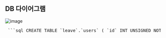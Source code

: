 ## DB 다이어그램

![image](https://github.com/user-attachments/assets/eba48ee9-f06f-4d66-bff0-f42961406497)


<pre> ```sql CREATE TABLE `leave`.`users` ( `id` INT UNSIGNED NOT NULL AUTO_INCREMENT, `email` VARCHAR(50) NOT NULL, `password` VARCHAR(50) NOT NULL, `name` VARCHAR(50) NOT NULL, `role` ENUM('USER','ADMIN') DEFAULT 'user', `created_at` DATETIME DEFAULT NOW(), CONSTRAINT PRIMARY KEY (`id`), CONSTRAINT UNIQUE (`email`) ); ``` </pre>
